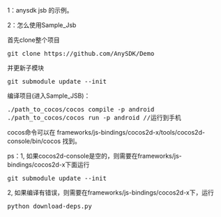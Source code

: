 1：anysdk  jsb 的示例。

2：怎么使用Sample_Jsb

首先clone整个项目
<pre>
git clone https://github.com/AnySDK/Demo
</pre>
并更新子模块
<pre>git submodule update --init</pre>
编译项目(进入Sample_JSB)：
<pre>./path_to_cocos/cocos compile -p android
./path_to_cocos/cocos run -p android //运行到手机
</pre>
cocos命令可以在 frameworks/js-bindings/cocos2d-x/tools/cocos2d-console/bin/cocos 找到。

ps：1, 如果cocos2d-console是空的，则需要在frameworks/js-bindings/cocos2d-x下面运行
<pre>git submodule update --init</pre> 
   2, 如果编译有错误，则需要在frameworks/js-bindings/cocos2d-x下，运行
   <pre>python download-deps.py</pre>

